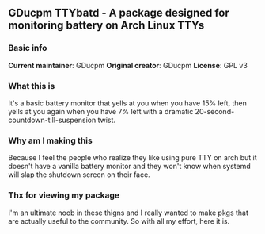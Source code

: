 ## GDucpm TTYbatd - A package designed for monitoring battery on Arch Linux TTYs

### Basic info
**Current maintainer**: GDucpm
**Original creator**: GDucpm
**License**: GPL v3

### What this is
It's a basic battery monitor that yells at you when you have 15% left, then yells at you again when you have 7% left with a dramatic 20-second-countdown-till-suspension twist.

### Why am I making this
Because I feel the people who realize they like using pure TTY on arch but it doesn't have a vanilla battery monitor and they won't know when systemd will slap the shutdown screen on their face.

### Thx for viewing my package
I'm an ultimate noob in these thigns and I really wanted to make pkgs that are actually useful to the community. So with all my effort, here it is.
